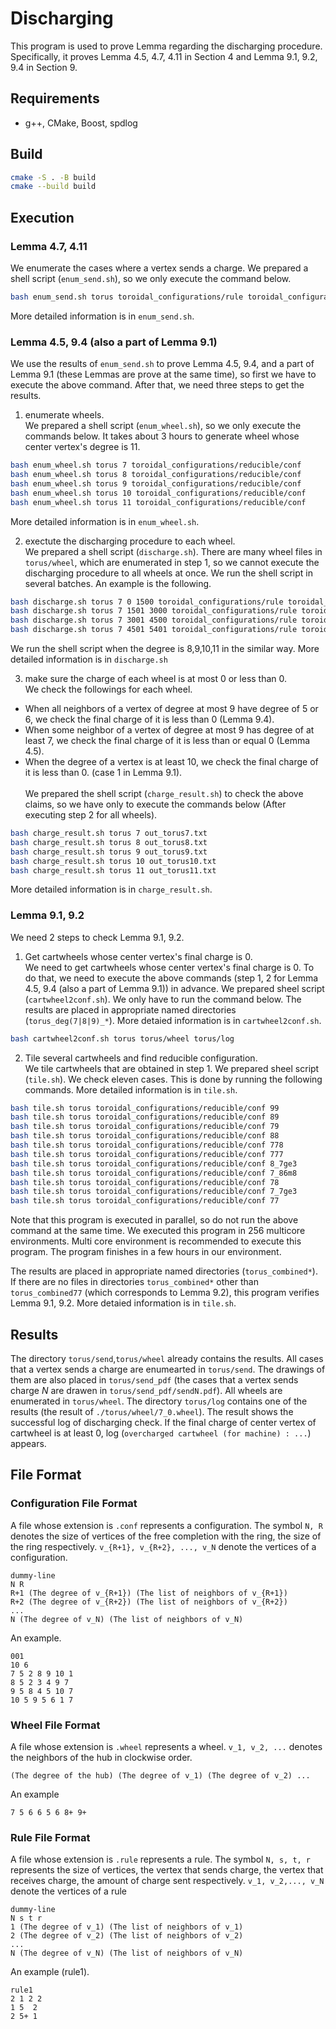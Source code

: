 # Discharging

This program is used to prove Lemma regarding the discharging procedure. Specifically, it proves Lemma 4.5, 4.7, 4.11 in Section 4 and Lemma 9.1, 9.2, 9.4 in Section 9.

## Requirements
+ g++, CMake, Boost, spdlog

## Build
```bash
cmake -S . -B build
cmake --build build
```

## Execution
### Lemma 4.7, 4.11
We enumerate the cases where a vertex sends a charge.
We prepared a shell script (```enum_send.sh```), so we only execute the command below. 
```bash
bash enum_send.sh torus toroidal_configurations/rule toroidal_configurations/reducible/conf
```
More detailed information is in ```enum_send.sh```.

### Lemma 4.5, 9.4 (also a part of Lemma 9.1)
We use the results of ```enum_send.sh``` to prove Lemma 4.5, 9.4, and a part of Lemma 9.1 (these Lemmas are prove at the same time), so first we have to execute the above command. After that, we need three steps to get the results.

1. enumerate wheels.\
We prepared a shell script (```enum_wheel.sh```), so we only execute the commands below. It takes about 3 hours to generate wheel whose center vertex's degree is 11.
```bash
bash enum_wheel.sh torus 7 toroidal_configurations/reducible/conf
bash enum_wheel.sh torus 8 toroidal_configurations/reducible/conf
bash enum_wheel.sh torus 9 toroidal_configurations/reducible/conf
bash enum_wheel.sh torus 10 toroidal_configurations/reducible/conf
bash enum_wheel.sh torus 11 toroidal_configurations/reducible/conf
```
More detailed information is in ```enum_wheel.sh```.

2. exectute the discharging procedure to each wheel.\
We prepared a shell script (```discharge.sh```).
There are many wheel files in ```torus/wheel```, which are enumerated in step 1, so we cannot execute the discharging procedure to all wheels at once. We run the shell script in several batches. An example is the following.
```bash
bash discharge.sh torus 7 0 1500 toroidal_configurations/rule toroidal_configurations/reducible/conf
bash discharge.sh torus 7 1501 3000 toroidal_configurations/rule toroidal_configurations/reducible/conf
bash discharge.sh torus 7 3001 4500 toroidal_configurations/rule toroidal_configurations/reducible/conf
bash discharge.sh torus 7 4501 5401 toroidal_configurations/rule toroidal_configurations/reducible/conf
```
We run the shell script when the degree is 8,9,10,11 in the similar way. More detailed information is in ```discharge.sh```

3. make sure the charge of each wheel is at most 0 or less than 0.\
We check the followings for each wheel.
+ When all neighbors of a vertex of degree at most 9 have degree of 5 or 6, we check the final charge of it is less than 0 (Lemma 9.4).
+ When some neighbor of a vertex of degree at most 9 has degree of at least 7, we check the final charge of it is less than or equal 0 (Lemma 4.5).
+ When the degree of a vertex is at least 10, we check the final charge of it is less than 0. (case 1 in Lemma 9.1).\
\
We prepared the shell script (```charge_result.sh```) to check the above claims, so we have only to execute the commands below (After executing step 2 for all wheels).
```bash
bash charge_result.sh torus 7 out_torus7.txt
bash charge_result.sh torus 8 out_torus8.txt
bash charge_result.sh torus 9 out_torus9.txt
bash charge_result.sh torus 10 out_torus10.txt
bash charge_result.sh torus 11 out_torus11.txt
```
More detailed information is in ```charge_result.sh```.

### Lemma 9.1, 9.2
We need 2 steps to check Lemma 9.1, 9.2.

1. Get cartwheels whose center vertex's final charge is 0.\
We need to get cartwheels whose center vertex's final charge is 0. To do that, we need to execute the above commands (step 1, 2 for Lemma 4.5, 9.4 (also a part of Lemma 9.1)) in advance.
We prepared sheel script (```cartwheel2conf.sh```). We only have to run the command below. The results are placed in appropriate named directories (```torus_deg(7|8|9)_*```). More detaied information is in ```cartwheel2conf.sh```.
```bash
bash cartwheel2conf.sh torus torus/wheel torus/log
```

2. Tile several cartwheels and find reducible configuration.\
We tile cartwheels that are obtained in step 1.
We prepared sheel script (```tile.sh```). 
We check eleven cases. This is done by running the following commands. More detailed information is in ```tile.sh```.

```bash
bash tile.sh torus toroidal_configurations/reducible/conf 99
bash tile.sh torus toroidal_configurations/reducible/conf 89
bash tile.sh torus toroidal_configurations/reducible/conf 79
bash tile.sh torus toroidal_configurations/reducible/conf 88
bash tile.sh torus toroidal_configurations/reducible/conf 778
bash tile.sh torus toroidal_configurations/reducible/conf 777
bash tile.sh torus toroidal_configurations/reducible/conf 8_7ge3
bash tile.sh torus toroidal_configurations/reducible/conf 7_86m8
bash tile.sh torus toroidal_configurations/reducible/conf 78
bash tile.sh torus toroidal_configurations/reducible/conf 7_7ge3
bash tile.sh torus toroidal_configurations/reducible/conf 77
```
Note that this program is executed in parallel, so do not run the above command at the same time. We executed this program in 256 multicore environments. Multi core environment is recommended to execute this program. The program finishes in a few hours in our environment.

The results are placed in appropriate named directories (```torus_combined*```).
If there are no files in directories ```torus_combined*``` other than ```torus_combined77``` (which corresponds to Lemma 9.2), this program verifies Lemma 9.1, 9.2. More detaied information is in ```tile.sh```.

## Results
The directory ```torus/send```,```torus/wheel``` already contains the results. All cases that a vertex sends a charge are enumearted in ```torus/send```. The drawings of them are also placed in ```torus/send_pdf``` (the cases that a vertex sends charge $N$ are drawen in ```torus/send_pdf/sendN.pdf```).  All wheels are enumerated in ```torus/wheel```. The directory ```torus/log``` contains one of the results (the result of ```./torus/wheel/7_0.wheel```). The result shows the successful log of discharging check. 
If the final charge of center vertex of cartwheel is at least 0, log (```overcharged cartwheel (for machine) : ...```) appears. 

## File Format
### Configuration File Format
A file whose extension is ```.conf``` represents a configuration. The symbol ```N, R``` denotes the size of vertices of the free completion with the ring, the size of the ring respectively. ```v_{R+1}, v_{R+2}, ..., v_N``` denote the vertices of a configuration.

```
dummy-line
N R
R+1 (The degree of v_{R+1}) (The list of neighbors of v_{R+1}) 
R+2 (The degree of v_{R+2}) (The list of neighbors of v_{R+2})
...
N (The degree of v_N) (The list of neighbors of v_N)
```
An example.
```
001
10 6
7 5 2 8 9 10 1
8 5 2 3 4 9 7
9 5 8 4 5 10 7
10 5 9 5 6 1 7
```

### Wheel File Format
A file whose extension is ```.wheel``` represents a wheel.
```v_1, v_2, ...``` denotes the neighbors of the hub in clockwise order.

```
(The degree of the hub) (The degree of v_1) (The degree of v_2) ... 
```
An example
```
7 5 6 6 5 6 8+ 9+
```

### Rule File Format
A file whose extension is ```.rule``` represents a rule. The symbol ```N, s, t, r``` represents the size of vertices, the vertex that sends charge, the vertex that receives charge, the amount of charge sent respectively. ```v_1, v_2,..., v_N``` denote the vertices of a rule

```
dummy-line
N s t r
1 (The degree of v_1) (The list of neighbors of v_1)
2 (The degree of v_2) (The list of neighbors of v_2)
...
N (The degree of v_N) (The list of neighbors of v_N)
```
An example (rule1).
```
rule1
2 1 2 2
1 5  2
2 5+ 1
```